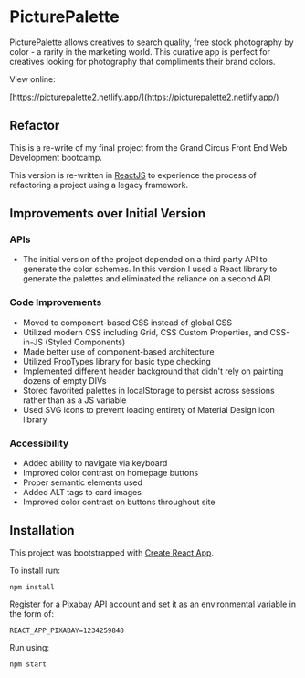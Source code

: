 # PicturePalette 

PicturePalette allows creatives to search quality, free stock photography by color - a rarity in the marketing world. This curative app is perfect for creatives looking for photography that compliments their brand colors.

View online:

[https://picturepalette2.netlify.app/](https://picturepalette2.netlify.app/)

## Refactor

This is a re-write of my final project from the Grand Circus Front End Web Development bootcamp.

This version is re-written in [ReactJS](https://www.reactjs.org) to experience the process of refactoring a project using a legacy framework.


## Improvements over Initial Version

### APIs

- The initial version of the project depended on a third party API to generate the color schemes. In this version I used a React library to generate the palettes and eliminated the reliance on a second API. 

### Code Improvements 

- Moved to component-based CSS instead of global CSS
- Utilized modern CSS including Grid, CSS Custom Properties, and CSS-in-JS (Styled Components)
- Made better use of component-based architecture
- Utilized PropTypes library for basic type checking
- Implemented different header background that didn't rely on painting dozens of empty DIVs
- Stored favorited palettes in localStorage to persist across sessions rather than as a JS variable
- Used SVG icons to prevent loading entirety of Material Design icon library

### Accessibility

- Added ability to navigate via keyboard
- Improved color contrast on homepage buttons
- Proper semantic elements used 
- Added ALT tags to card images
- Improved color contrast on buttons throughout site


## Installation

This project was bootstrapped with [Create React App](https://github.com/facebook/create-react-app).

To install run:

`npm install`

Register for a Pixabay API account and set it as an environmental variable in the form of:

`REACT_APP_PIXABAY=1234259848`

Run using:

`npm start`
